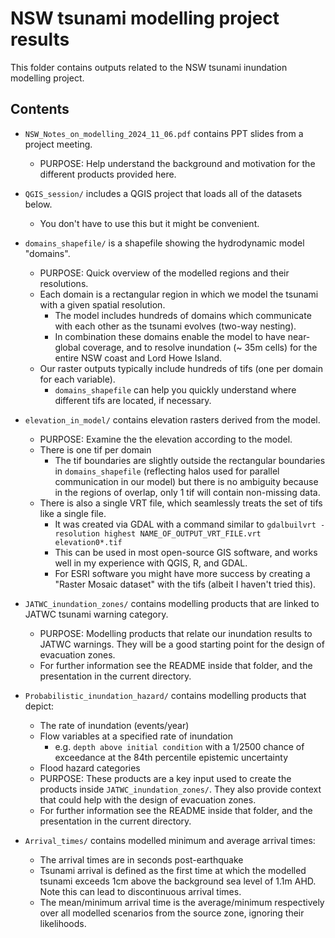 # NSW tsunami modelling project results

This folder contains outputs related to the NSW tsunami inundation modelling
project.

## Contents

* `NSW_Notes_on_modelling_2024_11_06.pdf` contains PPT slides from a project meeting. 
  * PURPOSE: Help understand the background and motivation for the different products provided here.

* `QGIS_session/` includes a QGIS project that loads all of the datasets below.
  * You don't have to use this but it might be convenient.

* `domains_shapefile/` is a shapefile showing the hydrodynamic model "domains". 
  * PURPOSE: Quick overview of the modelled regions and their resolutions.
  * Each domain is a rectangular region in which we model the tsunami with a given spatial resolution. 
    * The model includes hundreds of domains which communicate with each other as the tsunami evolves (two-way nesting). 
    * In combination these domains enable the model to have near-global coverage, and to resolve inundation (~ 35m cells) for the entire NSW coast and Lord Howe Island.
  * Our raster outputs typically include hundreds of tifs (one per domain for each variable). 
    * `domains_shapefile` can help you quickly understand where different tifs are located, if necessary.

* `elevation_in_model/` contains elevation rasters derived from the model.
  * PURPOSE: Examine the the elevation according to the model.
  * There is one tif per domain
    * The tif boundaries are slightly outside the rectangular boundaries in `domains_shapefile` (reflecting halos used for parallel communication in our model) but there is no ambiguity because in the regions of overlap, only 1 tif will contain non-missing data.
  * There is also a single VRT file, which seamlessly treats the set of tifs like a single file. 
    * It was created via GDAL with a command similar to `gdalbuilvrt -resolution highest NAME_OF_OUTPUT_VRT_FILE.vrt elevation0*.tif`
    * This can be used in most open-source GIS software, and works well in my experience with QGIS, R, and GDAL. 
    * For ESRI software you might have more success by creating a "Raster Mosaic dataset" with the tifs (albeit I haven't tried this).

* `JATWC_inundation_zones/` contains modelling products that are linked to JATWC tsunami warning category.
  * PURPOSE: Modelling products that relate our inundation results to JATWC warnings. They will be a good starting point for the design of evacuation zones.
  * For further information see the README inside that folder, and the presentation in the current directory.

* `Probabilistic_inundation_hazard/` contains modelling products that depict:
  * The rate of inundation (events/year)
  * Flow variables at a specified rate of inundation 
    * e.g. `depth above initial condition` with a 1/2500 chance of exceedance at the 84th percentile epistemic uncertainty
  * Flood hazard categories
  * PURPOSE: These products are a key input used to create the products inside `JATWC_inundation_zones/`. They also provide context that could help with the design of evacuation zones.
  * For further information see the README inside that folder, and the presentation in the current directory.

* `Arrival_times/` contains modelled minimum and average arrival times:
  * The arrival times are in seconds post-earthquake
  * Tsunami arrival is defined as the first time at which the modelled tsunami exceeds 1cm above the background sea level of 1.1m AHD. Note this can lead to discontinuous arrival times.
  * The mean/minimum arrival time is the average/minimum respectively over all modelled scenarios from the source zone, ignoring their likelihoods.
